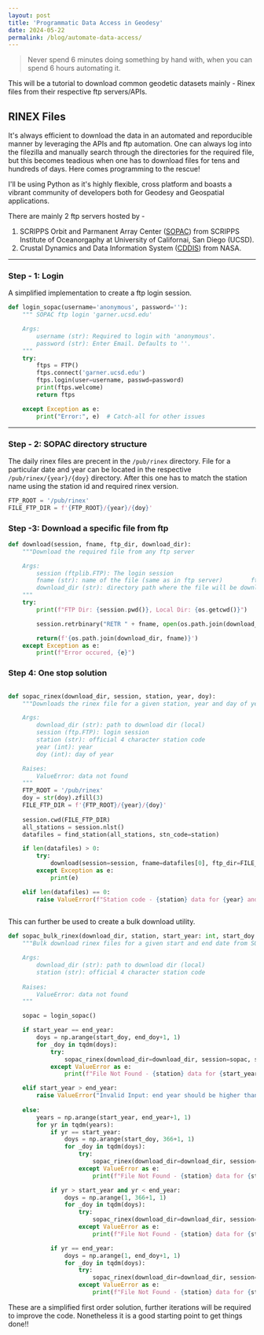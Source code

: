 ```yaml
---
layout: post
title: 'Programmatic Data Access in Geodesy'
date: 2024-05-22
permalink: /blog/automate-data-access/
---
```




> Never spend 6 minutes doing something by hand with, when you can spend 6 hours automating it.
 

This will be a tutorial to download common geodetic datasets mainly - Rinex files from their respective ftp servers/APIs.

## RINEX Files

It's always efficient to download the data in an automated and reporducible manner by leveraging the APIs and ftp automation. One can always log into the filezilla and manually search through the directories for the required file, but this becomes teadious when one has to download files for tens and hundreds of days. Here comes programming to the rescue!

I'll be using Python as it's highly flexible, cross platform and boasts a vibrant community of developers both for Geodesy and Geospatial applications.

There are mainly 2 ftp servers hosted by -

1. SCRIPPS Orbit and Parmanent Array Center ([SOPAC](http://sopac-csrc.ucsd.edu/index.php/sopac/)) from SCRIPPS Institute of Oceanorgaphy at University of Californai, San Diego (UCSD).
2. Crustal Dynamics and Data Information System ([CDDIS](https://cddis.nasa.gov/)) from NASA.
---

### Step - 1: Login

A simplified implementation to create a ftp login session.

```python
def login_sopac(username='anonymous', password=''):
    """ SOPAC ftp login 'garner.ucsd.edu' 

    Args:
        username (str): Required to login with 'anonymous'.
        password (str): Enter Email. Defaults to ''.
    """
    try:
        ftps = FTP()
        ftps.connect('garner.ucsd.edu')
        ftps.login(user=username, passwd=password)
        print(ftps.welcome)
        return ftps

    except Exception as e:
        print("Error:", e)  # Catch-all for other issues
```
---

### Step - 2: SOPAC directory structure

The daily rinex files are precent in the `/pub/rinex` directory. File for a particular date and year can be located in the respective `/pub/rinex/{year}/{doy}` directory. After this one has to match the station name using the station id and required rinex version.

```python
FTP_ROOT = '/pub/rinex'
FILE_FTP_DIR = f'{FTP_ROOT}/{year}/{doy}'
```

### Step -3: Download a specific file from ftp

```python
def download(session, fname, ftp_dir, download_dir):
    """Download the required file from any ftp server

    Args:
        session (ftplib.FTP): The login session 
        fname (str): name of the file (same as in ftp server)        ftp_dir (str): path to the directory at ftp from which file needs to be downloaded
        download_dir (str): directory path where the file will be downloaded (locally)
    """
    try:
        print(f"FTP Dir: {session.pwd()}, Local Dir: {os.getcwd()}")

        session.retrbinary("RETR " + fname, open(os.path.join(download_dir, fname), 'wb').write)

        return(f'{os.path.join(download_dir, fname)}')
    except Exception as e:
        print(f"Error occured, {e}")
```

### Step 4: One stop solution

```python

def sopac_rinex(download_dir, session, station, year, doy):
    """Downloads the rinex file for a given station, year and day of year.

    Args:
        download_dir (str): path to download dir (local)
        session (ftp.FTP): login session 
        station (str): official 4 character station code
        year (int): year 
        doy (int): day of year

    Raises:
        ValueError: data not found
    """
    FTP_ROOT = '/pub/rinex'
    doy = str(doy).zfill(3)
    FILE_FTP_DIR = f'{FTP_ROOT}/{year}/{doy}'
    
    session.cwd(FILE_FTP_DIR)
    all_stations = session.nlst()
    datafiles = find_station(all_stations, stn_code=station)

    if len(datafiles) > 0:
        try:
            download(session=session, fname=datafiles[0], ftp_dir=FILE_FTP_DIR, download_dir=download_dir)
        except Exception as e:
            print(e)

    elif len(datafiles) == 0:
        raise ValueError(f"Station code - {station} data for {year} and day {doy} Not Found")
    
```

This can further be used to create a bulk download utility.

```python
def sopac_bulk_rinex(download_dir, station, start_year: int, start_doy: int, end_year: int, end_doy: int):
    """Bulk download rinex files for a given start and end date from SOPAC ftp server.

    Args:
        download_dir (str): path to download dir (local)
        station (str): official 4 character station code
    
    Raises:
        ValueError: data not found
    """

    sopac = login_sopac()

    if start_year == end_year:
        doys = np.arange(start_doy, end_doy+1, 1)
        for _doy in tqdm(doys):
            try:
                sopac_rinex(download_dir=download_dir, session=sopac, station=station, year=start_year, doy=_doy)
            except ValueError as e:
                print(f"File Not Found - {station} data for {start_year} and day {_doy} - skipping!")

    elif start_year > end_year:
        raise ValueError("Invalid Input: end year should be higher than starting year")
    
    else:
        years = np.arange(start_year, end_year+1, 1)
        for yr in tqdm(years):
            if yr == start_year:
                doys = np.arange(start_doy, 366+1, 1)
                for _doy in tqdm(doys):
                    try:
                        sopac_rinex(download_dir=download_dir, session=sopac, station=station, year=start_year, doy=_doy)
                    except ValueError as e:
                        print(f"File Not Found - {station} data for {start_year} and day {_doy} - skipping!")

            if yr > start_year and yr < end_year:
                doys = np.arange(1, 366+1, 1)
                for _doy in tqdm(doys):
                    try:
                        sopac_rinex(download_dir=download_dir, session=sopac, station=station, year=start_year, doy=_doy)
                    except ValueError as e:
                        print(f"File Not Found - {station} data for {start_year} and day {_doy} - skipping!")

            if yr == end_year:
                doys = np.arange(1, end_doy+1, 1)
                for _doy in tqdm(doys):
                    try:
                        sopac_rinex(download_dir=download_dir, session=sopac, station=station, year=start_year, doy=_doy)
                    except ValueError as e:
                        print(f"File Not Found - {station} data for {start_year} and day {_doy} - skipping!")

```

These are a simplified first order solution, further iterations will be required to improve the code. Nonetheless it is a good starting point to get things done!!
